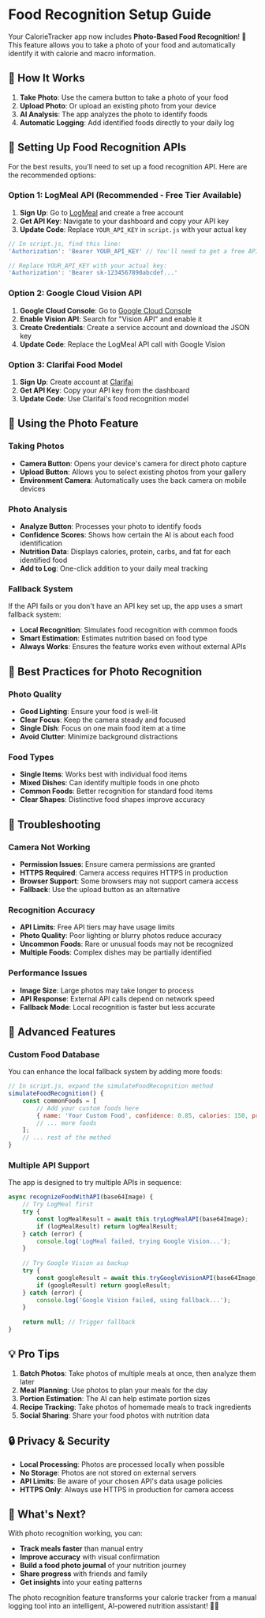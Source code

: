 # Food Recognition Setup Guide

Your CalorieTracker app now includes **Photo-Based Food Recognition**! 🎉 This feature allows you to take a photo of your food and automatically identify it with calorie and macro information.

## 🚀 How It Works

1. **Take Photo**: Use the camera button to take a photo of your food
2. **Upload Photo**: Or upload an existing photo from your device
3. **AI Analysis**: The app analyzes the photo to identify foods
4. **Automatic Logging**: Add identified foods directly to your daily log

## 🔑 Setting Up Food Recognition APIs

For the best results, you'll need to set up a food recognition API. Here are the recommended options:

### Option 1: LogMeal API (Recommended - Free Tier Available)

1. **Sign Up**: Go to [LogMeal](https://logmeal.es/) and create a free account
2. **Get API Key**: Navigate to your dashboard and copy your API key
3. **Update Code**: Replace `YOUR_API_KEY` in `script.js` with your actual key

```javascript
// In script.js, find this line:
'Authorization': 'Bearer YOUR_API_KEY' // You'll need to get a free API key

// Replace YOUR_API_KEY with your actual key:
'Authorization': 'Bearer sk-1234567890abcdef...'
```

### Option 2: Google Cloud Vision API

1. **Google Cloud Console**: Go to [Google Cloud Console](https://console.cloud.google.com/)
2. **Enable Vision API**: Search for "Vision API" and enable it
3. **Create Credentials**: Create a service account and download the JSON key
4. **Update Code**: Replace the LogMeal API call with Google Vision

### Option 3: Clarifai Food Model

1. **Sign Up**: Create account at [Clarifai](https://clarifai.com/)
2. **Get API Key**: Copy your API key from the dashboard
3. **Update Code**: Use Clarifai's food recognition model

## 📱 Using the Photo Feature

### Taking Photos
- **Camera Button**: Opens your device's camera for direct photo capture
- **Upload Button**: Allows you to select existing photos from your gallery
- **Environment Camera**: Automatically uses the back camera on mobile devices

### Photo Analysis
- **Analyze Button**: Processes your photo to identify foods
- **Confidence Scores**: Shows how certain the AI is about each food identification
- **Nutrition Data**: Displays calories, protein, carbs, and fat for each identified food
- **Add to Log**: One-click addition to your daily meal tracking

### Fallback System
If the API fails or you don't have an API key set up, the app uses a smart fallback system:
- **Local Recognition**: Simulates food recognition with common foods
- **Smart Estimation**: Estimates nutrition based on food type
- **Always Works**: Ensures the feature works even without external APIs

## 🎯 Best Practices for Photo Recognition

### Photo Quality
- **Good Lighting**: Ensure your food is well-lit
- **Clear Focus**: Keep the camera steady and focused
- **Single Dish**: Focus on one main food item at a time
- **Avoid Clutter**: Minimize background distractions

### Food Types
- **Single Items**: Works best with individual food items
- **Mixed Dishes**: Can identify multiple foods in one photo
- **Common Foods**: Better recognition for standard food items
- **Clear Shapes**: Distinctive food shapes improve accuracy

## 🔧 Troubleshooting

### Camera Not Working
- **Permission Issues**: Ensure camera permissions are granted
- **HTTPS Required**: Camera access requires HTTPS in production
- **Browser Support**: Some browsers may not support camera access
- **Fallback**: Use the upload button as an alternative

### Recognition Accuracy
- **API Limits**: Free API tiers may have usage limits
- **Photo Quality**: Poor lighting or blurry photos reduce accuracy
- **Uncommon Foods**: Rare or unusual foods may not be recognized
- **Multiple Foods**: Complex dishes may be partially identified

### Performance Issues
- **Image Size**: Large photos may take longer to process
- **API Response**: External API calls depend on network speed
- **Fallback Mode**: Local recognition is faster but less accurate

## 🚀 Advanced Features

### Custom Food Database
You can enhance the local fallback system by adding more foods:

```javascript
// In script.js, expand the simulateFoodRecognition method
simulateFoodRecognition() {
    const commonFoods = [
        // Add your custom foods here
        { name: 'Your Custom Food', confidence: 0.85, calories: 150, protein: 10, carbs: 20, fat: 5 },
        // ... more foods
    ];
    // ... rest of the method
}
```

### Multiple API Support
The app is designed to try multiple APIs in sequence:

```javascript
async recognizeFoodWithAPI(base64Image) {
    // Try LogMeal first
    try {
        const logMealResult = await this.tryLogMealAPI(base64Image);
        if (logMealResult) return logMealResult;
    } catch (error) {
        console.log('LogMeal failed, trying Google Vision...');
    }
    
    // Try Google Vision as backup
    try {
        const googleResult = await this.tryGoogleVisionAPI(base64Image);
        if (googleResult) return googleResult;
    } catch (error) {
        console.log('Google Vision failed, using fallback...');
    }
    
    return null; // Trigger fallback
}
```

## 💡 Pro Tips

1. **Batch Photos**: Take photos of multiple meals at once, then analyze them later
2. **Meal Planning**: Use photos to plan your meals for the day
3. **Portion Estimation**: The AI can help estimate portion sizes
4. **Recipe Tracking**: Take photos of homemade meals to track ingredients
5. **Social Sharing**: Share your food photos with nutrition data

## 🔒 Privacy & Security

- **Local Processing**: Photos are processed locally when possible
- **No Storage**: Photos are not stored on external servers
- **API Limits**: Be aware of your chosen API's data usage policies
- **HTTPS Only**: Always use HTTPS in production for camera access

## 🎉 What's Next?

With photo recognition working, you can:
- **Track meals faster** than manual entry
- **Improve accuracy** with visual confirmation
- **Build a food photo journal** of your nutrition journey
- **Share progress** with friends and family
- **Get insights** into your eating patterns

The photo recognition feature transforms your calorie tracker from a manual logging tool into an intelligent, AI-powered nutrition assistant! 📸✨
